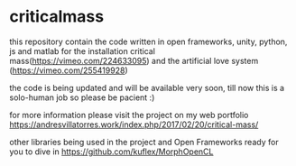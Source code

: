 # criticalmass
this repository contain the code written in open frameworks, unity, python, js and matlab for the installation critical mass(https://vimeo.com/224633095) and the artificial love system (https://vimeo.com/255419928)

the code is being updated and will be available very soon, till now this is a solo-human job so please be pacient :)

for more information please visit the project on my web portfolio
https://andresvillatorres.work/index.php/2017/02/20/critical-mass/

other libraries being used in the project and Open Frameworks ready for you to dive in
https://github.com/kuflex/MorphOpenCL

